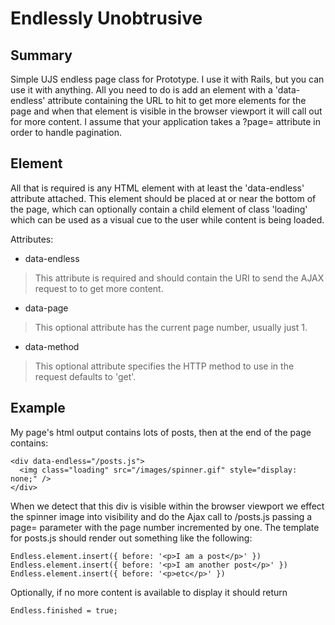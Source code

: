 Endlessly Unobtrusive
=====================

Summary
-------

Simple UJS endless page class for Prototype.  I use it with Rails, but you can
use it with anything.  All you need to do is add an element with a 
'data-endless' attribute containing the URL to hit to get more elements for
the page and when that element is visible in the browser viewport it will
call out for more content.
I assume that your application takes a ?page= attribute in order to handle
pagination.

Element
-------

All that is required is any HTML element with at least the 'data-endless'
attribute attached.  This element should be placed at or near the bottom
of the page, which can optionally contain a child element of class
'loading' which can be used as a visual cue to the user while content is 
being loaded.

Attributes:
* data-endless
> This attribute is required and should contain the URI to send the AJAX
> request to to get more content.
* data-page
> This optional attribute has the current page number, usually just 1.
* data-method
> This optional attribute specifies the HTTP method to use in the request
> defaults to 'get'.

Example
-------

My page's html output contains lots of posts, then at the end of the page
contains:

    <div data-endless="/posts.js">
      <img class="loading" src="/images/spinner.gif" style="display: none;" />
    </div>

When we detect that this div is visible within the browser viewport we
effect the spinner image into visibility and do the Ajax call to /posts.js
passing a page= parameter with the page number incremented by one.
The template for posts.js should render out something like the following:

    Endless.element.insert({ before: '<p>I am a post</p>' })
    Endless.element.insert({ before: '<p>I am another post</p>' })
    Endless.element.insert({ before: '<p>etc</p>' })

Optionally, if no more content is available to display it should return

    Endless.finished = true;


